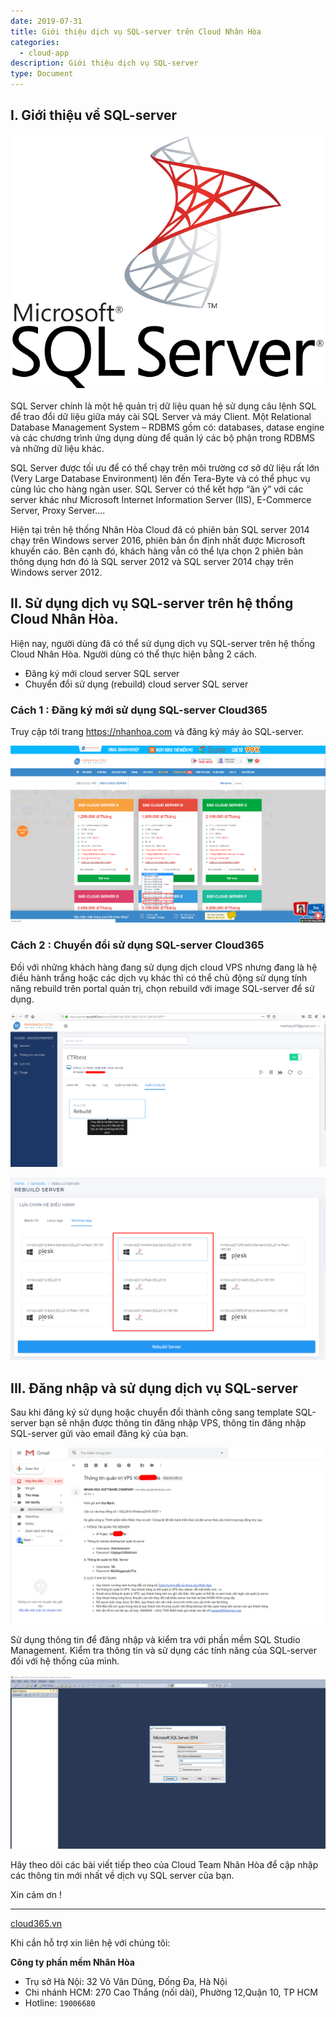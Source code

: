 ```yaml
---
date: 2019-07-31
title: Giới thiệu dịch vụ SQL-server trên Cloud Nhân Hòa
categories:
  - cloud-app
description: Giới thiệu dịch vụ SQL-server
type: Document
---
```


## I. Giới thiệu về SQL-server

![](/images/img-sql-server/sql-server-00.png)

SQL Server chính là một hệ quản trị dữ liệu quan hệ sử dụng câu lệnh SQL để trao đổi dữ liệu giữa máy cài SQL Server và máy Client. Một Relational Database Management System – RDBMS gồm có: databases, datase engine và các chương trình ứng dụng dùng để quản lý các bộ phận trong RDBMS và những dữ liệu khác.

SQL Server được tối ưu để có thể chạy trên môi trường cơ sở dữ liệu rất lớn (Very Large Database Environment) lên đến Tera-Byte và có thể phục vụ cùng lúc cho hàng ngàn user. SQL Server có thể kết hợp “ăn ý” với các server khác như Microsoft Internet Information Server (IIS), E-Commerce Server, Proxy Server….

Hiện tại trên hệ thống Nhân Hòa Cloud đã có phiên bản SQL server 2014 chạy trên Windows server 2016, phiên bản ổn định nhất được Microsoft khuyến cáo. Bên cạnh đó, khách hàng vẫn có thể lựa chọn 2 phiên bản thông dụng hơn đó là SQL server 2012 và SQL server 2014 chạy trên Windows server 2012. 

## II. Sử dụng dịch vụ SQL-server trên hệ thống Cloud Nhân Hòa. 

Hiện nay, người dùng đã có thể sử dụng dịch vụ SQL-server trên hệ thống Cloud Nhân Hòa. Người dùng có thể thực hiện bằng 2 cách.
 - Đăng ký mới cloud server SQL server
 - Chuyển đổi sử dụng (rebuild) cloud server SQL server
 
### Cách 1 : Đăng ký mới sử dụng SQL-server Cloud365 

Truy cập tới trang https://nhanhoa.com và đăng ký máy ảo SQL-server. 

![](/images/img-sql-server/sql-server-01.png)

### Cách 2 : Chuyển đổi sử dụng SQL-server Cloud365 

Đối với những khách hàng đang sử dụng dịch cloud VPS nhưng đang là hệ điều hành trắng hoặc các dịch vụ khác thì có thể chủ động sử dụng tính năng rebuild trên portal quản trị, chọn rebuild với image SQL-server để sử dụng.

![](/images/img-sql-server/sql-server-02.png)

![](/images/img-sql-server/sql-server-03.png)


## III. Đăng nhập và sử dụng dịch vụ SQL-server

Sau khi đăng ký sử dụng hoặc chuyển đổi thành công sang template SQL-server bạn sẽ nhận được thông tin đăng nhập VPS, thông tin đăng nhập SQL-server gửi vào email đăng ký của bạn.

![](/images/img-sql-server/sql-server-04.png)

Sử dụng thông tin để đăng nhập và kiểm tra với phần mềm SQL Studio Management. Kiểm tra thông tin và sử dụng các tính năng của SQL-server đối với hệ thống của mình.

![](/images/img-sql-server/sql-server-05.png)

Hãy theo dõi các bài viết tiếp theo của Cloud Team Nhân Hòa để cập nhập các thông tin mới nhất về dịch vụ SQL server của bạn.

Xin cảm ơn !

---
<a href="https://cloud365.vn/" target="_blank">cloud365.vn</a>

Khi cần hỗ trợ xin liên hệ với chúng tôi:

**Công ty phần mềm Nhân Hòa**
- Trụ sở Hà Nội: 32 Võ Văn Dũng, Đống Đa, Hà Nội
- Chi nhánh HCM: 270 Cao Thắng (nối dài), Phường 12,Quận 10, TP HCM
- Hotline: `19006680`